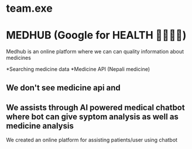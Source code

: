 # team.exe
# MEDHUB (Google for HEALTH 👩‍⚕️📝💊)
Medhub is an online platform where 
we can can quality information about 
medicines 

*Searching medicine data
*Medicine API (Nepali medicine)

We don't see medicine api and 
---------------------------------------------
We assists through AI powered medical chatbot 
where bot can give syptom analysis as well as 
medicine analysis 
---------------------------------------------
We created an online platform for assisting patients/user using chatbot
